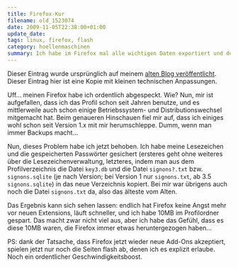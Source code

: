 ```yaml
---
title: Firefox-Kur
filename: old_1523074
date: 2009-11-05T22:38:00+01:00
update_date:
tags: linux, firefox, flash
category: hoellenmaschinen
summary: Ich habe im Firefox mal alle wichtigen Daten exportiert und den Rest des Profils gelöscht. Jetzt funktioniert er viel besser, und auch manche Extensions laufen endlich. 
---
```

Dieser Eintrag wurde ursprünglich auf meinem [alten Blog veröffentlicht](https://stu.blogger.de/stories/1523074/). Dieser Eintrag hier ist eine Kopie mit kleinen technischen Anpassungen.

Uff… meinen Firefox habe ich ordentlich abgespeckt. Wie? Nun, mir ist aufgefallen, dass ich das Profil schon seit Jahren benutze, und es mittlerweile auch schon einige Betriebssystem- und Distributionswechsel mitgemacht hat. Beim genaueren Hinschauen fiel mir auf, dass ich einiges wohl schon seit Version 1.x mit mir herumschleppe. Dumm, wenn man immer Backups macht…

Nun, dieses Problem habe ich jetzt behoben. Ich habe meine Lesezeichen und die gespeicherten Passwörter gesichert (ersteres geht ohne weiteres über die Lesezeichenverwaltung, letzteres, indem man aus dem Profilverzeichnis die Datei `key3.db` und die Datei `signons?.txt` bzw. `signons.sqlite` (je nach Version; bei Version 1 nur `signons.txt`, ab 3.5 `signons.sqlite`) in das neue Verzeichnis kopiert. Bei mir war übrigens auch noch die Datei `signons.txt` da, also das älteste vom Alten.

Das Ergebnis kann sich sehen lassen: endlich hat Firefox keine Angst mehr vor neuen Extensions, läuft schneller, und ich habe 10MB im Profilordner gespart. Das macht zwar nicht viel aus, aber ich habe das Gefühl, dass es diese 10MB waren, die Firefox immer etwas heruntergezogen haben…

PS: dank der Tatsache, dass Firefox jetzt wieder neue Add-Ons akzeptiert, spielen jetzt nur noch die Seiten flash ab, denen ich es explizit erlaube. Noch ein ordentlicher Geschwindigkeitsboost.
